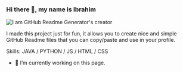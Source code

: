 ### Hi there 👋, my name is Ibrahim

![I am GitHub Readme Generator's creator](https://pbs.twimg.com/profile_banners/4853174237/1633256878/1500x500)

I made this project just for fun, it allows you to create nice and simple GitHub Readme files that you can copy/paste and use in your profile.

Skills: JAVA / PYTHON / JS / HTML / CSS

- 🔭 I’m currently working on this page. 





